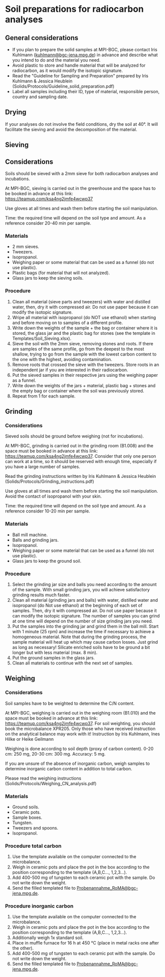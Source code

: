 
<!---
- Amount of samples
- Amount of material per sample.
- Materials: bags, labels, soil auger, palette knife

* Sieving the soil down to 2mm: Removing roots and stones, weighing, refilling and cleaning. Depending on the total sample volume, soil layer and soil structure, this should take no more than one hour per sample, assuming you bring 500 mg of soil sample. 
* Grinding: plant material 2-4 minutes grinding and soil material 3-8 minutes grinding (depending on soil type) plus cleaning and preparation time. Add approximately 5 minutes per sample.
* Weighing: It doesn't matter if you are weighing samples for 15N or 13C or total CN app. 5-8 minutes per sample, taking into account all pre-preparation. 
For 14C we only prepare the sample list, we don't have to prepare anything else.
* Measurements: for the soil samples we should know the C/N content because this defines how much we have to weigh for the Isotopes. The plant samples are more or less similar.    
Booking procedure: 
* sieving: Greenhouse 
* grinding: only single space, 
* Weighing: weighing room, balance type XPR2 or MX5 for Isotopes and XPR205 for total CN. We should try to start with the total CN content. The ROma department needs a bit time to determine the samples. They should know in advance so that they are prepared to measure your samples immediately. 
-->



# Soil preparations for radiocarbon analyses

## General considerations

- If you plan to prepare the solid samples at MPI-BGC, please contact Iris Kuhlmann (kuhlmann@bgc-jena.mpg.de) in advance and describe what you intend to do and the material you need.
- Avoid plastic to store and handle material that will be analyzed for radiocarbon, as it would modify the isotopic signature.
- Read the "Guideline for Sampling and Preparation" prepared by Iris Kuhlmann & Jessica Heublein (Solids/Protocols/Guideline_solid_preparation.pdf)
- Label all samples including their ID, type of material, responsible person, country and sampling date.
  
## Drying
If your analyses do not involve the field conditions, dry the soil at 40&deg;. It will facilitate the sieving and avoid the decomposition of the material. 

## Sieving 

## Considerations
Soils should be sieved with a 2mm sieve for both radiocarbon analyses and incubations. 

At MPI-BGC, sieving is carried out in the greenhouse and the space has to be booked in advance at this link: https://teamup.com/ksa4ng2jmfe4wcwp37

Use gloves at all times and wash them before starting the soil manipulation.

Time: the required time will depend on the soil type and amount. As a reference consider 20-40 min per sample. 

### Materials
- 2 mm sieves.
- Tweezers.
- Isopropanol.
- Weighing paper or some material that can be used as a funnel (do not use plastic).
- Plastic bags (for material that will not analyzed).
- Glass jars to keep the sieving soils. 

### Procedure

1. Clean all material (sieve parts and tweezers) with water and distilled water, then, dry it with compressed air. Do not use paper because it can modify the isotopic signature.
2. Wripe all material with isopropanol (do NOT use ethanol) when starting and before moving on to samples of a different profile.
3. Write down the weights of the sample + the bag or container where it is stored, the glass jar and the plastic bag for stones (see the template in Templates/Soil_Sieving.xlsx).
4. Sieve the soil with the 2mm sieve, removing stones and roots. If there are samples of the same profile, go from the deepest to the most shallow, trying to go from the sample with the lowest carbon content to the one with the highest, avoiding contamination.
5. Remove roots that crossed the sieve with the tweezers. Store roots in an independent jar if you are interested in their radiocarbon. 
6. Put the sieved samples in their respective jars using the weighing paper as a funnel.
7. Write down the weights of the jars + material, plastic bag + stones and the empty bag or container where the soil was previously stored.
8. Repeat from 1 for each sample.

## Grinding 

### Considerations

Sieved soils should be ground before weighing (not for incubations). 

At MPI-BGC, grinding is carried out in the grinding room (​B1.008) and the space must be booked in advance at this link: https://teamup.com/ksa4ng2jmfe4wcwp37. Consider that only one person can work at a time, so it should be reserved with enough time, especially if you have a large number of samples. 

Read the grinding instructions written by Iris Kuhlmann & Jessica Heublein (Solids/Protocols/Grinding_instructions.pdf)

Use gloves at all times and wash them before starting the soil manipulation. Avoid the contact of isopropanol with your skin. 

Time: the required time will depend on the soil type and amount. As a reference consider 10-20 min per sample. 

### Materials

- Ball mill machine.
- Balls and grinding jars.
- Isopropanol.
- Weighing paper or some material that can be used as a funnel (do not use plastic).
- Glass jars to keep the ground soil. 

### Procedure

1. Select the grinding jar size and balls you need according to the amount of the sample. With small grinding jars, you will achieve satisfactory grinding results much faster.
2. Clean all material (grinding jars and balls) with water, distilled water and isopropanol (do Not use ethanol) at the beginning of each set of samples. Then, dry it with compressed air. Do not use paper because it can modify the isotopic signature. The number of samples you can grind at one time will depend on the number of size grinding jars you need.
3. Put the samples into the grinding jar and grind them in the ball mill. Start with 1 minute (25 rpm) and increase the time if necessary to achieve a homogeneous material. Note that during the grinding process, the sample material will heat up which may cause carbon losses. Just grind as long as necessary! Silicate enriched soils have to be ground a bit longer but with less material (max. 8 min).
4. Put the ground samples in the glass jars.
5. Clean all materials to continue with the next set of samples.

## Weighing

### Considerations
Soil samples have to be weighted to determine the C/N content.

At MPI-BGC, weighing is carried out in the weighing room (B1.010) and the space must be booked in advance at this link: https://teamup.com/ksa4ng2jmfe4wcwp37. For soil weighting, you should book the microbalance XPR205. Only those who have received instruction on the analytical balance may work with it! Instruction by Iris Kuhlmann, Ines Hilke or Heike Geilmann

Weighing is done according to soil depth (proxy of carbon content). 0-20 cm: 250 mg, 20-30 cm: 300 mg. Accuracy: 5 mg.

If you are unsure of the absence of inorganic carbon, weigh samples to determine inorganic carbon content in addition to total carbon.

Please read the weighing instructions (Solids/Protocols/Weighing_CN_analysis.pdf)

### Materials
- Ground soils.
- Ceramic pots.
- Sample boxes.
- Tungsten.
- Tweezers and spoons.
- Isopropanol.

### Procedure total carbon 

1. Use the template available on the computer connected to the microbalance.
2. Weigh in ceramic pots and place the pot in the box according to the position corresponding to the template (A,B,C..., 1,2,3...).
3. Add 400-500 mg of tungsten to each ceramic pot with the sample. Do not write down the weight.
4. Send the filled templated file to Probenannahme_RoMA@bgc-jena.mpg.de.

### Procedure inorganic carbon

1. Use the template available on the computer connected to the microbalance.
2. Weigh in ceramic pots and place the pot in the box according to the position corresponding to the template (A,B,C..., 1,2,3...).
3. Additionally weigh 1x standard soil.
4. Place in muffle furnace for 16 h at 450 °C (place in metal racks one after the other).
5. Add 400-500 mg of tungsten to each ceramic pot with the sample. Do not write down the weight.
6. Send the filled templated file to Probenannahme_RoMA@bgc-jena.mpg.de.
